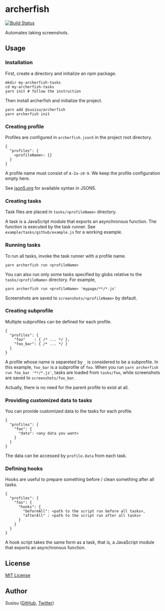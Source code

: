 # archerfish
[![Build Status](https://travis-ci.com/susisu/archerfish.svg?branch=master)](https://travis-ci.com/susisu/archerfish)

Automates taking screenshots.

## Usage
### Installation
First, create a directory and initialize an npm package.

``` shell
mkdir my-archerfish-tasks
cd my-archerfish-tasks
yarn init # follow the instruction
```

Then install archerfish and initialize the project.

``` shell
yarn add @susisu/archerfish
yarn archerfish init
```

### Creating profile
Profiles are configured in `archerfish.json5` in the project root directory.

``` json5
{
  "profiles": {
    <profileName>: {}
  }
}
```

A profile name must consist of `A-Za-z0-9`. We keep the profile configuration empty here.

See [json5.org](https://json5.org) for available syntax in JSON5.

### Creating tasks
Task files are placed in `tasks/<profileName>` directory.

A task is a JavaScript module that exports an asynchronous function. The function is executed by the task runner. See `example/tasks/github/example.js` for a working example.

### Running tasks
To run all tasks, invoke the task runner with a profile name.

``` shell
yarn archerfish run <profileName>
```

You can also run only some tasks specified by globs relative to the `tasks/<profileName>` directory. For example,

``` shell
yarn archerfish run <profileName> 'mypage/**/*.js'
```

Screenshots are saved to `screenshots/<profileName>` by default.

### Creating subprofile
Multiple subprofiles can be defined for each profile.

``` json5
{
  "profiles": {
    "foo"    : { /* ... */ },
    "foo_bar": { /* ... */ }
  }
}
```

A profile whose name is separeted by `_` is considered to be a subprofile. In this example, `foo_bar` is a subprofile of `foo`. When you run `yarn archerfish run foo_bar '**/*.js'`, tasks are loaded from `tasks/foo`, while screenshots are saved to `screenshots/foo_bar`.

Actually, there is no need for the parent profile to exist at all.

### Providing customized data to tasks
You can provide customized data to the tasks for each profile.

``` json5
{
  "profiles": {
    "foo": {
      "data": <any data you want>
    }
  }
}
```

The data can be accessed by `profile.data` from each task.

### Defining hooks
Hooks are useful to prepare something before / clean something after all tasks.

``` json5
{
  "profiles": {
    "foo": {
      "hooks": {
        "beforeAll": <path to the script run before all tasks>,
        "afterAll" : <path to the script run after all tasks>
      }
    }
  }
}
```

A hook script takes the same form as a task, that is, a JavaScript module that exports an asynchronous function.

## License
[MIT License](http://opensource.org/licenses/mit-license.php)

## Author
Susisu ([GitHub](https://github.com/susisu), [Twitter](https://twitter.com/susisu2413))
